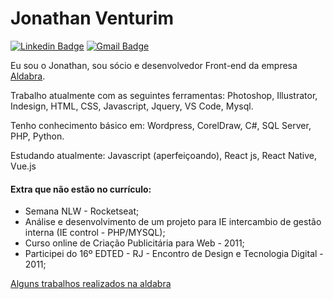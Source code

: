 
# Jonathan Venturim 

[![Linkedin Badge](https://img.shields.io/badge/-Jonathan%20Venturim-2ea043?style=flat-square&logo=Linkedin&logoColor=white&link=https://www.linkedin.com/in/venturimdias/)](https://www.linkedin.com/in/venturimdias/) 
[![Gmail Badge](https://img.shields.io/badge/-venturim.dias@gmail.com-2ea043?style=flat-square&logo=Gmail&logoColor=white&link=mailto:venturim.dias@gmail.com)](mailto:venturim.dias@gmail.com)

Eu sou o Jonathan, sou sócio e desenvolvedor Front-end da empresa [Aldabra](www.aldabra.com.br). 

Trabalho atualmente com as seguintes ferramentas: Photoshop, Illustrator, Indesign, HTML, CSS, Javascript, Jquery, VS Code, Mysql.

Tenho conhecimento básico em: Wordpress, CorelDraw, C#, SQL Server, PHP, Python.

Estudando atualmente: Javascript (aperfeiçoando), React js, React Native, Vue.js

#### Extra que não estão no currículo:
- Semana NLW - Rocketseat;
- Análise e desenvolvimento de um projeto para IE intercambio de gestão interna (IE control - PHP/MYSQL);
- Curso online de Criação Publicitária para Web - 2011;
- Participei do 16º EDTED - RJ - Encontro de Design e Tecnologia Digital - 2011;


[Alguns trabalhos realizados na aldabra](https://aldabra.com.br/clientes-e-projetos)
